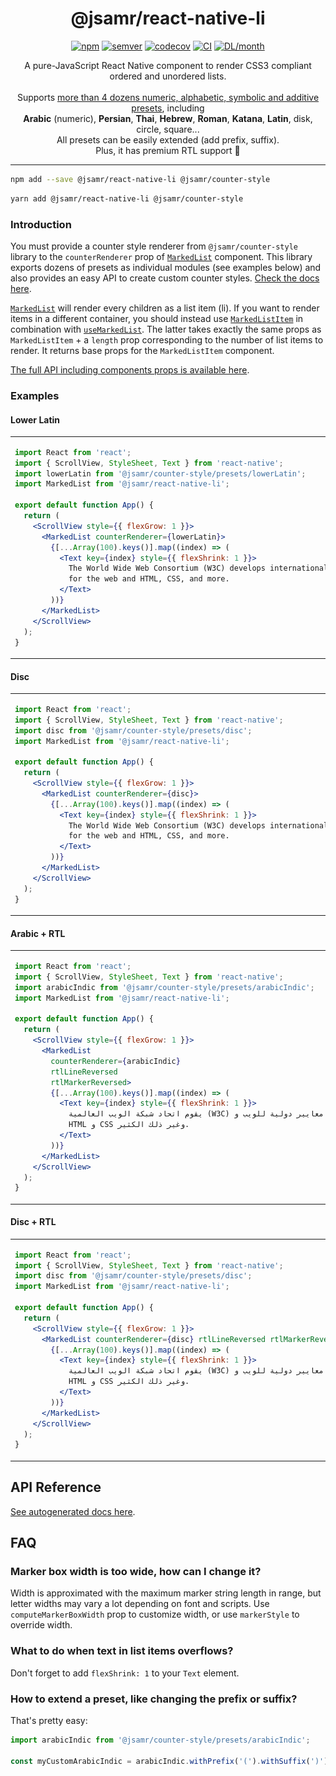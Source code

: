 <h1 align="center">@jsamr/react-native-li</h1>

<p align="center">
  <a href="https://www.npmjs.com/package/@jsamr/react-native-li"
    ><img
      src="https://img.shields.io/npm/v/@jsamr/react-native-li"
      alt="npm"
  /></a>
  <a href="https://semver.org/spec/v2.0.0.html"
    ><img
      src="https://img.shields.io/badge/semver-2.0.0-e10079.svg"
      alt="semver"
  /></a>
  <a href="https://codecov.io/gh/jsamr/react-native-li?flag=react-native-li"
    ><img
      src="https://codecov.io/gh/jsamr/react-native-li/branch/master/graph/badge.svg?flag=react-native-li"
      alt="codecov"
  /></a>
  <a
    href="https://github.com/jsamr/react-native-li/actions?query=branch%3Amaster+workflow%3Aexample-path"
    ><img
      src="https://github.com/jsamr/react-native-li/workflows/react-native-li/badge.svg?branch=master"
      alt="CI"
  /></a>
  <a href="https://www.npmjs.com/package/@jsamr/react-native-li">
    <img
      src="https://img.shields.io/npm/dm/@jsamr/react-native-li.svg"
      alt="DL/month"
    />
  </a>

</p>

<p align="center">
  A pure-JavaScript React Native component to render CSS3 compliant ordered and unordered lists.<br><br>
  Supports <a href="https://github.com/jsamr/react-native-li/tree/master/packages/counter-style/src/presets">more than 4 dozens numeric, alphabetic, symbolic and additive presets</a>, including<br>
  <b>Arabic</b> (numeric), <b>Persian</b>, <b>Thai</b>, <b>Hebrew</b>, <b>Roman</b>, <b>Katana</b>, <b>Latin</b>, disk, circle, square...<br>
  All presets can be easily extended (add prefix, suffix).<br>
  Plus, it has premium RTL support 🚀
</p>

<hr/>

```sh
npm add --save @jsamr/react-native-li @jsamr/counter-style
```

```sh
yarn add @jsamr/react-native-li @jsamr/counter-style
```

### Introduction

You must provide a counter style renderer from `@jsamr/counter-style` library
to the `counterRenderer` prop of [`MarkedList`](docs/react-native-li.markedlist.md) component. This library exports
dozens of presets as individual modules (see examples below) and also provides
an easy API to create custom counter styles. [Check the docs
here](https://github.com/jsamr/react-native-li/tree/master/packages/counter-style#readme).

[`MarkedList`](docs/react-native-li.markedlist.md) will render every children as a list item (li). If you want to
render items in a different container, you should instead use [`MarkedListItem`](docs/react-native-li.markedlistitem.md) in
combination with [`useMarkedList`](docs/react-native-li.usemarkedlist.md). The latter takes exactly the same props as `MarkedListItem` + a `length` prop corresponding to the number of list items to render. It returns base props for the `MarkedListItem` component.

[The full API including components props is available here](./docs/react-native-li.md).

### Examples

#### Lower Latin

<table width="100%">
<tr>
<td>

```jsx
import React from 'react';
import { ScrollView, StyleSheet, Text } from 'react-native';
import lowerLatin from '@jsamr/counter-style/presets/lowerLatin';
import MarkedList from '@jsamr/react-native-li';

export default function App() {
  return (
    <ScrollView style={{ flexGrow: 1 }}>
      <MarkedList counterRenderer={lowerLatin}>
        {[...Array(100).keys()].map((index) => (
          <Text key={index} style={{ flexShrink: 1 }}>
            The World Wide Web Consortium (W3C) develops international standards
            for the web and HTML, CSS, and more.
          </Text>
        ))}
      </MarkedList>
    </ScrollView>
  );
}
```

</td>
<td> <img src="screenshots/lower-roman-ltr.png" width="300"/> </td>
</tr>
</table>

#### Disc

<table width="100%">
<tr>
<td>

```jsx
import React from 'react';
import { ScrollView, StyleSheet, Text } from 'react-native';
import disc from '@jsamr/counter-style/presets/disc';
import MarkedList from '@jsamr/react-native-li';

export default function App() {
  return (
    <ScrollView style={{ flexGrow: 1 }}>
      <MarkedList counterRenderer={disc}>
        {[...Array(100).keys()].map((index) => (
          <Text key={index} style={{ flexShrink: 1 }}>
            The World Wide Web Consortium (W3C) develops international standards
            for the web and HTML, CSS, and more.
          </Text>
        ))}
      </MarkedList>
    </ScrollView>
  );
}
```

</td>
<td> <img src="screenshots/disc-ltr.png" width="300"/> </td>
</tr>
</table>

#### Arabic + RTL

<table width="100%">
<tr>
<td>

```jsx
import React from 'react';
import { ScrollView, StyleSheet, Text } from 'react-native';
import arabicIndic from '@jsamr/counter-style/presets/arabicIndic';
import MarkedList from '@jsamr/react-native-li';

export default function App() {
  return (
    <ScrollView style={{ flexGrow: 1 }}>
      <MarkedList
        counterRenderer={arabicIndic}
        rtlLineReversed
        rtlMarkerReversed>
        {[...Array(100).keys()].map((index) => (
          <Text key={index} style={{ flexShrink: 1 }}>
            يقوم اتحاد شبكة الويب العالمية (W3C) بتطوير معايير دولية للويب و
            HTML و CSS وغير ذلك الكثير.
          </Text>
        ))}
      </MarkedList>
    </ScrollView>
  );
}
```

</td>
<td> <img src="screenshots/arabic-indic-rtl.png" width="300"/> </td>
</tr>
</table>

#### Disc + RTL

<table width="100%">
<tr>
<td>

```jsx
import React from 'react';
import { ScrollView, StyleSheet, Text } from 'react-native';
import disc from '@jsamr/counter-style/presets/disc';
import MarkedList from '@jsamr/react-native-li';

export default function App() {
  return (
    <ScrollView style={{ flexGrow: 1 }}>
      <MarkedList counterRenderer={disc} rtlLineReversed rtlMarkerReversed>
        {[...Array(100).keys()].map((index) => (
          <Text key={index} style={{ flexShrink: 1 }}>
            يقوم اتحاد شبكة الويب العالمية (W3C) بتطوير معايير دولية للويب و
            HTML و CSS وغير ذلك الكثير.
          </Text>
        ))}
      </MarkedList>
    </ScrollView>
  );
}
```

</td>
<td> <img src="screenshots/disc-rtl.png" width="300"/> </td>
</tr>
</table>

## API Reference

[See autogenerated docs here](./docs/react-native-li.md).

## FAQ

### Marker box width is too wide, how can I change it?

Width is approximated with the maximum marker string length in range, but letter widths may vary a lot depending on font and scripts. Use `computeMarkerBoxWidth` prop to customize width, or use `markerStyle` to override width.

### What to do when text in list items overflows?

Don't forget to add `flexShrink: 1` to your `Text` element.

### How to extend a preset, like changing the prefix or suffix?

That's pretty easy:

```js
import arabicIndic from '@jsamr/counter-style/presets/arabicIndic';

const myCustomArabicIndic = arabicIndic.withPrefix('(').withSuffix(')');
```
